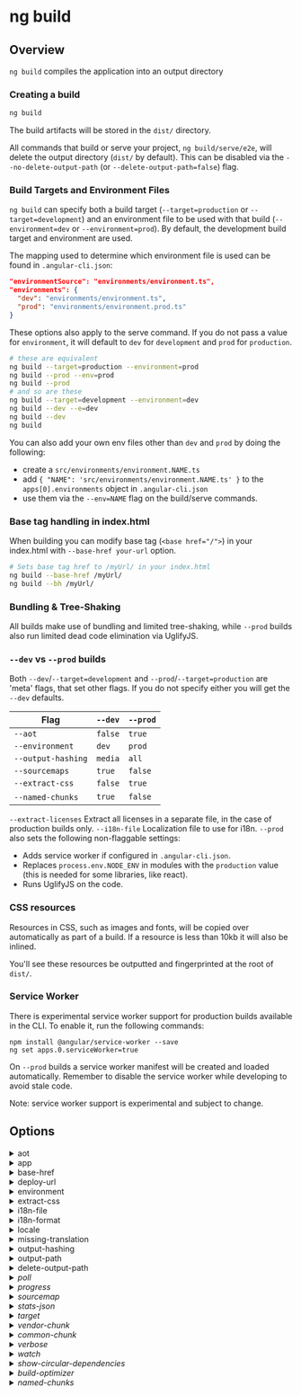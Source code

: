 <!-- Links in /docs/documentation should NOT have `.md` at the end, because they end up in our wiki at release. -->

# ng build

## Overview
`ng build` compiles the application into an output directory

### Creating a build

```bash
ng build
```

The build artifacts will be stored in the `dist/` directory.

All commands that build or serve your project, `ng build/serve/e2e`, will delete the output
directory (`dist/` by default).
This can be disabled via the `--no-delete-output-path` (or `--delete-output-path=false`) flag.

### Build Targets and Environment Files

`ng build` can specify both a build target (`--target=production` or `--target=development`) and an
environment file to be used with that build (`--environment=dev` or `--environment=prod`).
By default, the development build target and environment are used.

The mapping used to determine which environment file is used can be found in `.angular-cli.json`:

```json
"environmentSource": "environments/environment.ts",
"environments": {
  "dev": "environments/environment.ts",
  "prod": "environments/environment.prod.ts"
}
```

These options also apply to the serve command. If you do not pass a value for `environment`,
it will default to `dev` for `development` and `prod` for `production`.

```bash
# these are equivalent
ng build --target=production --environment=prod
ng build --prod --env=prod
ng build --prod
# and so are these
ng build --target=development --environment=dev
ng build --dev --e=dev
ng build --dev
ng build
```

You can also add your own env files other than `dev` and `prod` by doing the following:
- create a `src/environments/environment.NAME.ts`
- add `{ "NAME": 'src/environments/environment.NAME.ts' }` to the `apps[0].environments` object in `.angular-cli.json`
- use them via the `--env=NAME` flag on the build/serve commands.

### Base tag handling in index.html

When building you can modify base tag (`<base href="/">`) in your index.html with `--base-href your-url` option.

```bash
# Sets base tag href to /myUrl/ in your index.html
ng build --base-href /myUrl/
ng build --bh /myUrl/
```

### Bundling & Tree-Shaking

All builds make use of bundling and limited tree-shaking, while `--prod` builds also run limited
dead code elimination via UglifyJS.

### `--dev` vs `--prod` builds

Both `--dev`/`--target=development` and `--prod`/`--target=production` are 'meta' flags, that set other flags.
If you do not specify either you will get the `--dev` defaults.

Flag                | `--dev` | `--prod`
---                 | ---     | ---
`--aot`             | `false` | `true`
`--environment`     | `dev`   | `prod`
`--output-hashing`  | `media` | `all`
`--sourcemaps`      | `true`  | `false`
`--extract-css`     | `false` | `true`
`--named-chunks`    | `true`  | `false`

`--extract-licenses` Extract all licenses in a separate file, in the case of production builds only.
`--i18n-file` Localization file to use for i18n.
`--prod` also sets the following non-flaggable settings:
- Adds service worker if configured in `.angular-cli.json`.
- Replaces `process.env.NODE_ENV` in modules with the `production` value (this is needed for some libraries, like react).
- Runs UglifyJS on the code.

### CSS resources

Resources in CSS, such as images and fonts, will be copied over automatically as part of a build.
If a resource is less than 10kb it will also be inlined.

You'll see these resources be outputted and fingerprinted at the root of `dist/`.

### Service Worker

There is experimental service worker support for production builds available in the CLI.
To enable it, run the following commands:
```
npm install @angular/service-worker --save
ng set apps.0.serviceWorker=true
```

On `--prod` builds a service worker manifest will be created and loaded automatically.
Remember to disable the service worker while developing to avoid stale code.

Note: service worker support is experimental and subject to change.

## Options
<details>
  <summary>aot</summary>
  <p>
    <code>--aot</code> <em>default value: false</em>
  </p>
  <p>
    Build using Ahead of Time compilation.
  </p>
</details>

<details>
  <summary>app</summary>
  <p>
    <code>--app</code> (aliases: <code>-a</code>)
  </p>
  <p>
    Specifies app name or index to use.
  </p>
</details>

<details>
  <summary>base-href</summary>
  <p>
    <code>--base-href</code> (aliases: <code>-bh</code>)
  </p>
  <p>
    Base url for the application being built.
  </p>
</details>

<details>
  <summary>deploy-url</summary>
  <p>
    <code>--deploy-url</code> (aliases: <code>-d</code>)
  </p>
  <p>
    URL where files will be deployed.
  </p>
</details>

<details>
  <summary>environment</summary>
  <p>
    <code>--environment</code> (aliases: <code>-e</code>)
  </p>
  <p>
    Defines the build environment.
  </p>
</details>

<details>
  <summary>extract-css</summary>
  <p>
    <code>--extract-css</code> (aliases: <code>-ec</code>)
  </p>
  <p>
    Extract css from global styles onto css files instead of js ones.
  </p>
</details>

<details>
  <summary>i18n-file</summary>
  <p>
    <code>--i18n-file</code>
  </p>
  <p>
    Localization file to use for i18n.
  </p>
</details>

<details>
  <summary>i18n-format</summary>
  <p>
    <code>--i18n-format</code>
  </p>
  <p>
    Format of the localization file specified with --i18n-file.
  </p>
</details>

<details>
  <summary>locale</summary>
  <p>
    <code>--locale</code>
  </p>
  <p>
    Locale to use for i18n.
  </p>
</details>

<details>
  <summary>missing-translation</summary>
  <p>
    <code>--missing-translation</code>
  </p>
  <p>
    How to handle missing translations for i18n.
  </p>
  <p>
    Values: <code>error</code>, <code>warning</code>, <code>ignore</code>
  </p>
</details>

<details>
  <summary>output-hashing</summary>
  <p>
    <code>--output-hashing</code> (aliases: <code>-oh</code>)
  </p>
  <p>
    Define the output filename cache-busting hashing mode.
  </p>
  <p>
    Values: <code>none</code>, <code>all</code>, <code>media</code>, <code>bundles</code>
  </p>
</details>

<details>
  <summary>output-path</summary>
  <p>
    <code>--output-path</code> (aliases: <code>-op</code>)
  </p>
  <p>
    Path where output will be placed.
  </p>
</details>

<details>
  <summary>delete-output-path</summary>
  <p>
    <code>--delete-output-path</code> (aliases: <code>-dop</code>) <em>default value: true</<em>
  </p>
  <p>
    Delete the output-path directory.
  </p>
</details>

<details>
  <summary>poll</summary>
  <p>
    <code>--poll</code>
  </p>
  <p>
    Enable and define the file watching poll time period (milliseconds).
  </p>
</details>

<details>
  <summary>progress</summary>
  <p>
    <code>--progress</code> (aliases: <code>-pr</code>) <em>default value: true</<em>
  </p>
  <p>
    Log progress to the console while building.
  </p>
</details>

<details>
  <summary>sourcemap</summary>
  <p>
    <code>--sourcemap</code> (aliases: <code>-sm</code>, <code>sourcemaps</code>)
  </p>
  <p>
    Output sourcemaps.
  </p>
</details>

<details>
  <summary>stats-json</summary>
  <p>
    <code>--stats-json</code>
  </p>
  <p>
    Generates a <code>stats.json</code> file which can be analyzed using tools such as: <code>webpack-bundle-analyzer</code> or https://webpack.github.io/analyse.
  </p>
</details>

<details>
  <summary>target</summary>
  <p>
    <code>--target</code> (aliases: <code>-t</code>, <code>-dev</code>, <code>-prod</code>) <em>default value: development</em>
  </p>
  <p>
    Defines the build target.
  </p>
</details>

<details>
  <summary>vendor-chunk</summary>
  <p>
    <code>--vendor-chunk</code> (aliases: <code>-vc</code>) <em>default value: true</em>
  </p>
  <p>
    Use a separate bundle containing only vendor libraries.
  </p>
</details>

<details>
  <summary>common-chunk</summary>
  <p>
    <code>--common-chunk</code> (aliases: <code>-cc</code>) <em>default value: true</em>
  </p>
  <p>
    Use a separate bundle containing code used across multiple bundles.
  </p>
</details>

<details>
  <summary>verbose</summary>
  <p>
    <code>--verbose</code> (aliases: <code>-v</code>) <em>default value: false</em>
  </p>
  <p>
    Adds more details to output logging.
  </p>
</details>

<details>
  <summary>watch</summary>
  <p>
    <code>--watch</code> (aliases: <code>-w</code>)
  </p>
  <p>
    Run build when files change.
  </p>
</details>

<details>
  <summary>show-circular-dependencies</summary>
  <p>
    <code>--show-circular-dependencies</code> (aliases: <code>-scd</code>)
  </p>
  <p>
    Show circular dependency warnings on builds.
  </p>
</details>

<details>
  <summary>build-optimizer</summary>
  <p>
    <code>--build-optimizer</code> (aliases: <code>-bo</code>)
  </p>
  <p>
    (Experimental) Enables @angular-devkit/build-optimizer optimizations when using `--aot`.
  </p>
</details>

<details>
  <summary>named-chunks</summary>
  <p>
    <code>--named-chunks</code> (aliases: <code>-nm</code>)
  </p>
  <p>
    Use file name for lazy loaded chunks.
  </p>
</details>

